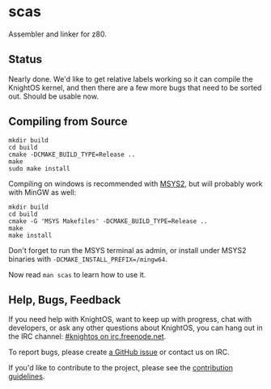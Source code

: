 # scas

Assembler and linker for z80.

## Status

Nearly done. We'd like to get relative labels working so it can compile the
KnightOS kernel, and then there are a few more bugs that need to be sorted out.
Should be usable now.

## Compiling from Source

    mkdir build
    cd build
    cmake -DCMAKE_BUILD_TYPE=Release ..
    make
    sudo make install

Compiling on windows is recommended with [MSYS2](https://msys2.github.io/),
but will probably work with MinGW as well:

    mkdir build
    cd build
    cmake -G 'MSYS Makefiles' -DCMAKE_BUILD_TYPE=Release ..
    make
    make install

Don't forget to run the MSYS terminal as admin, or install under 
MSYS2 binaries with `-DCMAKE_INSTALL_PREFIX=/mingw64`.

Now read `man scas` to learn how to use it.

## Help, Bugs, Feedback

If you need help with KnightOS, want to keep up with progress, chat with
developers, or ask any other questions about KnightOS, you can hang out in the
IRC channel: [#knightos on irc.freenode.net](http://webchat.freenode.net/?channels=knightos).
 
To report bugs, please create [a GitHub issue](https://github.com/KnightOS/KnightOS/issues/new) or contact us on IRC.
 
If you'd like to contribute to the project, please see the [contribution guidelines](http://www.knightos.org/contributing).
